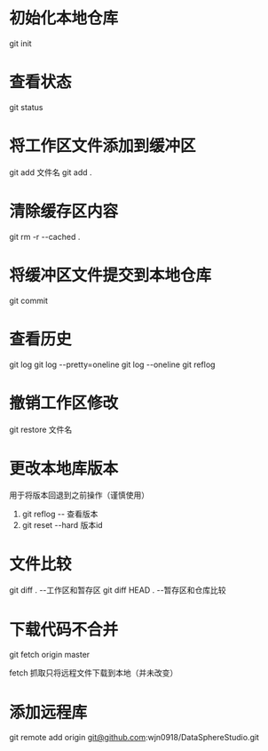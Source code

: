 
# 初始化本地仓库

git init 


# 查看状态

git status 

# 将工作区文件添加到缓冲区

git add 文件名
git add . 

# 清除缓存区内容

git rm -r --cached .

# 将缓冲区文件提交到本地仓库

git commit



# 查看历史
git log
git log --pretty=oneline
git log --oneline
git reflog


# 撤销工作区修改

git restore 文件名

# 更改本地库版本

用于将版本回退到之前操作（谨慎使用）

1. git reflog   -- 查看版本
2. git reset --hard 版本id

# 文件比较

git diff .   --工作区和暂存区
git diff HEAD .   --暂存区和仓库比较



# 下载代码不合并

git fetch origin master

fetch 抓取只将远程文件下载到本地（并未改变）


# 添加远程库

git remote add origin git@github.com:wjn0918/DataSphereStudio.git